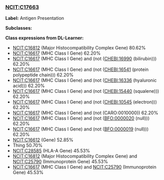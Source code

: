 
### [NCIT:C17663](http://purl.obolibrary.org/obo/NCIT_C17663)
**Label:** Antigen Presentation

**Subclasses:** 

**Class expressions from DL-Learner:**

- [NCIT:C16812](http://purl.obolibrary.org/obo/NCIT_C16812) (Major Histocompatibility Complex Gene) 80.62%
- [NCIT:C16617](http://purl.obolibrary.org/obo/NCIT_C16617) (MHC Class I Gene) 62.20%
- [NCIT:C16617](http://purl.obolibrary.org/obo/NCIT_C16617) (MHC Class I Gene) and (not ([CHEBI:16990](http://purl.obolibrary.org/obo/CHEBI_16990) (bilirubin))) 62.20%
- [NCIT:C16617](http://purl.obolibrary.org/obo/NCIT_C16617) (MHC Class I Gene) and (not ([CHEBI:16541](http://purl.obolibrary.org/obo/CHEBI_16541) (protein polypeptide chain))) 62.20%
- [NCIT:C16617](http://purl.obolibrary.org/obo/NCIT_C16617) (MHC Class I Gene) and (not ([CHEBI:16336](http://purl.obolibrary.org/obo/CHEBI_16336) (hyaluronic acid))) 62.20%
- [NCIT:C16617](http://purl.obolibrary.org/obo/NCIT_C16617) (MHC Class I Gene) and (not ([CHEBI:15440](http://purl.obolibrary.org/obo/CHEBI_15440) (squalene))) 62.20%
- [NCIT:C16617](http://purl.obolibrary.org/obo/NCIT_C16617) (MHC Class I Gene) and (not ([CHEBI:10545](http://purl.obolibrary.org/obo/CHEBI_10545) (electron))) 62.20%
- [NCIT:C16617](http://purl.obolibrary.org/obo/NCIT_C16617) (MHC Class I Gene) and (not (CARO:0010000)) 62.20%
- [NCIT:C16617](http://purl.obolibrary.org/obo/NCIT_C16617) (MHC Class I Gene) and (not ([BFO:0000020](http://purl.obolibrary.org/obo/BFO_0000020) (null))) 62.20%
- [NCIT:C16617](http://purl.obolibrary.org/obo/NCIT_C16617) (MHC Class I Gene) and (not ([BFO:0000019](http://purl.obolibrary.org/obo/BFO_0000019) (null))) 62.20%
- [NCIT:C16612](http://purl.obolibrary.org/obo/NCIT_C16612) (Gene) 52.85%
- Thing 50.70%
- [NCIT:C28585](http://purl.obolibrary.org/obo/NCIT_C28585) (HLA-A Gene) 45.53%
- [NCIT:C16812](http://purl.obolibrary.org/obo/NCIT_C16812) (Major Histocompatibility Complex Gene) and [NCIT:C25790](http://purl.obolibrary.org/obo/NCIT_C25790) (Immunoprotein Gene) 45.53%
- [NCIT:C16617](http://purl.obolibrary.org/obo/NCIT_C16617) (MHC Class I Gene) and [NCIT:C25790](http://purl.obolibrary.org/obo/NCIT_C25790) (Immunoprotein Gene) 45.53%


